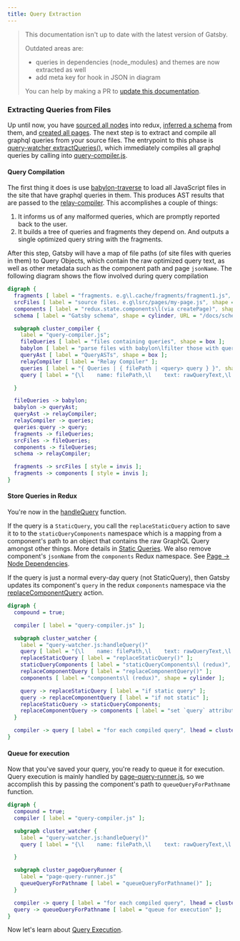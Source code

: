 ```yaml
---
title: Query Extraction
---
```


> This documentation isn't up to date with the latest version of Gatsby.
>
> Outdated areas are:
>
> - queries in dependencies (node_modules) and themes are now extracted as well
> - add meta key for hook in JSON in diagram
>
> You can help by making a PR to [update this documentation](https://github.com/gatsbyjs/gatsby/issues/14228).

### Extracting Queries from Files

Up until now, you have [sourced all nodes](/docs/node-creation/) into redux, [inferred a schema](/docs/schema-generation/) from them, and [created all pages](/docs/page-creation/). The next step is to extract and compile all graphql queries from your source files. The entrypoint to this phase is [query-watcher extractQueries()](https://github.com/gatsbyjs/gatsby/blob/master/packages/gatsby/src/internal-plugins/query-runner/query-watcher.js), which immediately compiles all graphql queries by calling into [query-compiler.js](https://github.com/gatsbyjs/gatsby/blob/master/packages/gatsby/src/internal-plugins/query-runner/query-compiler.js).

#### Query Compilation

The first thing it does is use [babylon-traverse](https://babeljs.io/docs/en/next/babel-traverse.html) to load all JavaScript files in the site that have graphql queries in them. This produces AST results that are passed to the [relay-compiler](https://facebook.github.io/relay/docs/en/compiler-architecture.html). This accomplishes a couple of things:

1. It informs us of any malformed queries, which are promptly reported back to the user.
1. It builds a tree of queries and fragments they depend on. And outputs a single optimized query string with the fragments.

After this step, Gatsby will have a map of file paths (of site files with queries in them) to Query Objects, which contain the raw optimized query text, as well as other metadata such as the component path and page `jsonName`. The following diagram shows the flow involved during query compilation

```dot
digraph {
  fragments [ label = "fragments. e.g\l.cache/fragments/fragment1.js", shape = cylinder ];
  srcFiles [ label = "source files. e.g\lsrc/pages/my-page.js", shape = cylinder ];
  components [ label = "redux.state.components\l(via createPage)", shape = cylinder ];
  schema [ label = "Gatsby schema", shape = cylinder, URL = "/docs/schema-generation/" ];

  subgraph cluster_compiler {
    label = "query-compiler.js";
    fileQueries [ label = "files containing queries", shape = box ];
    babylon [ label = "parse files with babylon\lfilter those with queries" ];
    queryAst [ label = "QueryASTs", shape = box ];
    relayCompiler [ label = "Relay Compiler" ];
    queries [ label = "{ Queries | { filePath | <query> query } }", shape = record ];
    query [ label = "{\l    name: filePath,\l    text: rawQueryText,\l    originalText: original text from file,\l    path: filePath,\l    isStaticQuery: if it is,\l    hash: hash of query\l}\l ", shape = box ];

  }

  fileQueries -> babylon;
  babylon -> queryAst;
  queryAst -> relayCompiler;
  relayCompiler -> queries;
  queries:query -> query;
  fragments -> fileQueries;
  srcFiles -> fileQueries;
  components -> fileQueries;
  schema -> relayCompiler;

  fragments -> srcFiles [ style = invis ];
  fragments -> components [ style = invis ];
}
```

#### Store Queries in Redux

You're now in the [handleQuery](https://github.com/gatsbyjs/gatsby/blob/master/packages/gatsby/src/internal-plugins/query-runner/query-watcher.js#L68) function.

If the query is a `StaticQuery`, you call the `replaceStaticQuery` action to save it to to the `staticQueryComponents` namespace which is a mapping from a component's path to an object that contains the raw GraphQL Query amongst other things. More details in [Static Queries](/docs/static-vs-normal-queries/). We also remove component's `jsonName` from the `components` Redux namespace. See [Page -> Node Dependencies](/docs/page-node-dependencies/).

If the query is just a normal every-day query (not StaticQuery), then Gatsby updates its component's `query` in the redux `components` namespace via the [replaceComponentQuery](https://github.com/gatsbyjs/gatsby/blob/master/packages/gatsby/src/redux/actions.js#L827) action.

```dot
digraph {
  compound = true;

  compiler [ label = "query-compiler.js" ];

  subgraph cluster_watcher {
    label = "query-watcher.js:handleQuery()"
    query [ label = "{\l    name: filePath,\l    text: rawQueryText,\l    originalText: original text from file,\l    path: filePath,\l    isStaticQuery: if it is,\l    hash: hash of query\l}\l ", shape = box ];
    replaceStaticQuery [ label = "replaceStaticQuery()" ];
    staticQueryComponents [ label = "staticQueryComponents\l (redux)", shape = cylinder ];
    replaceComponentQuery [ label = "replaceComponentQuery()" ];
    components [ label = "components\l (redux)", shape = cylinder ];

    query -> replaceStaticQuery [ label = "if static query" ];
    query -> replaceComponentQuery [ label = "if not static" ];
    replaceStaticQuery -> staticQueryComponents;
    replaceComponentQuery -> components [ label = "set `query` attribute" ];
  }

  compiler -> query [ label = "for each compiled query", lhead = cluster_watcher ];
}
```

#### Queue for execution

Now that you've saved your query, you're ready to queue it for execution. Query execution is mainly handled by [page-query-runner.js](https://github.com/gatsbyjs/gatsby/blob/master/packages/gatsby/src/internal-plugins/query-runner/page-query-runner.js), so we accomplish this by passing the component's path to `queueQueryForPathname` function.

```dot
digraph {
  compound = true;
  compiler [ label = "query-compiler.js" ];

  subgraph cluster_watcher {
    label = "query-watcher.js:handleQuery()"
    query [ label = "{\l    name: filePath,\l    text: rawQueryText,\l    originalText: original text from file,\l    path: filePath,\l    isStaticQuery: if it is,\l    hash: hash of query\l}\l ", shape = box ];

  }

  subgraph cluster_pageQueryRunner {
    label = "page-query-runner.js"
    queueQueryForPathname [ label = "queueQueryForPathname()" ];
  }

  compiler -> query [ label = "for each compiled query", lhead = cluster_watcher ];
  query -> queueQueryForPathname [ label = "queue for execution" ];
}
```

Now let's learn about [Query Execution](/docs/query-execution/).
